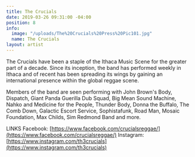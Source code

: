```yaml
---
title: The Crucials
date: 2019-03-26 09:31:00 -04:00
position: 8
info:
  image: "/uploads/The%20Crucials%20Press%20Pic101.jpg"
  name: The Crucials
layout: artist
---
```


The Crucials have been a staple of the Ithaca Music Scene for the greater part of a decade. Since its inception, the band has performed weekly in Ithaca and of recent has been spreading its wings by gaining an international presence within the global reggae scene. 

Members of the band are seen performing with John Brown's Body, Dispatch, Giant Panda Guerilla Dub Squad, Big Mean Sound Machine, Nahko and Medicine for the People, Thunder Body, Donna the Buffalo, The Comb Down, Galactic Escort Service, Sophistafunk, Road Man, Mosaic Foundation, Max Childs, Sim Redmond Band and more.


LINKS
Facebook: [https://www.facebook.com/crucialsreggae/](https://www.facebook.com/crucialsreggae/)
Instagram: [https://www.instagram.com/th3crucials](https://www.instagram.com/th3crucials)
